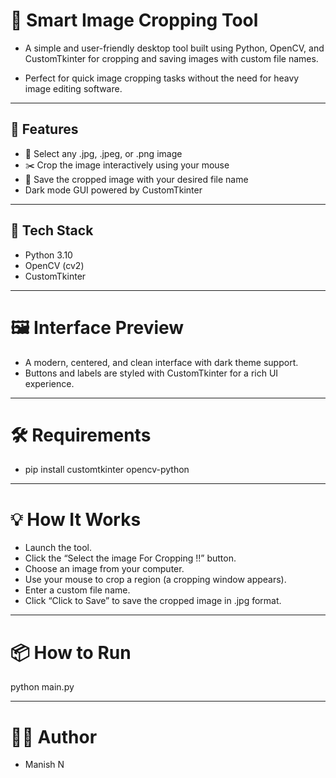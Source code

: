 # 🌟 Smart Image Cropping Tool 

- A simple and user-friendly desktop tool built using Python, OpenCV, and CustomTkinter for cropping and saving images with custom file names.

- Perfect for quick image cropping tasks without the need for heavy image editing software.
  
---

## 🚀 Features
- 📁 Select any .jpg, .jpeg, or .png image
- ✂️ Crop the image interactively using your mouse
- 💾 Save the cropped image with your desired file name
- Dark mode GUI powered by CustomTkinter

---

## 🧠 Tech Stack

- Python 3.10
- OpenCV (cv2)
- CustomTkinter

---

# 🖼️ Interface Preview
- A modern, centered, and clean interface with dark theme support.
- Buttons and labels are styled with CustomTkinter for a rich UI experience.

---

# 🛠 Requirements

- pip install customtkinter opencv-python

---

# 💡 How It Works

- Launch the tool.
- Click the “Select the image For Cropping !!” button.
- Choose an image from your computer.
- Use your mouse to crop a region (a cropping window appears).
- Enter a custom file name.
- Click “Click to Save” to save the cropped image in .jpg format.

---

# 📦 How to Run

python main.py

---

# 🧑‍💻 Author
  - Manish N

 

